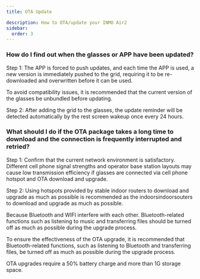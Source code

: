 ```yaml
---
title: OTA Update

description: How to OTA/update your INMO Air2
sidebar:
  order: 3
---
```




### How do I find out when the glasses or APP have been updated?

Step 1: The APP is forced to push updates, and each time the APP is used, a new version is immediately pushed to the grid, requiring it to be re-downloaded and overwritten before it can be used.

To avoid compatibility issues, it is recommended that the current version of the glasses be unbundled before updating.



Step 2: After adding the grid to the glasses, the update reminder will be detected automatically by the rest screen wakeup once every 24 hours.



### What should I do if the OTA package takes a long time to download and the connection is frequently interrupted and retried?

Step 1: Confirm that the current network environment is satisfactory. Different cell phone signal strengths and operator base station layouts may cause low transmission efficiency if glasses are connected via cell phone hotspot and OTA download and upgrade.



Step 2: Using hotspots provided by stable indoor routers to download and upgrade as much as possible is recommended as the indoorsindoorsouters to download and upgrade as much as possible.



Because Bluetooth and WIFI interfere with each other. Bluetooth-related functions such as listening to music and transferring files should be turned off as much as possible during the upgrade process.

To ensure the effectiveness of the OTA upgrade, it is recommended that Bluetooth-related functions, such as listening to Bluetooth and transferring files, be turned off as much as possible during the upgrade process.

OTA upgrades require a 50% battery charge and more than 1G storage space.



